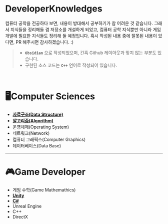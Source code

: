 # DeveloperKnowledges

컴퓨터 공학을 전공하다 보면, 내용이 방대해서 공부하기가 참 어려운 것 같습니다. 그래서 지식들을 정리해둘 겸 저장소를 개설하게 되었고, 컴퓨터 공학 지식뿐만 아니라 게임 개발에 필요한 지식들도 정리해 둘 예정입니다. 혹시 작성된 내용 중에 잘못된 내용이 있다면, PR 해주시면 감사하겠습니다. :)  

> - **`Obsidian`** 으로 작성되었으며, 간혹 Github 레이아웃과 맞지 않는 부분도 있습니다.
> - 구현된 소스 코드는 **`C++`** 언어로 작성되어 있습니다.  

<br>

# 🖥️Computer Sciences  

- [**자료구조(Data Structure)**](./ComputerSciences/DataStructure/자료구조(Data%20Structure).md)
- [**알고리즘(Algorithm)**](./ComputerSciences/Algorithm/알고리즘(Algorithm).md)
- 운영체제(Operating System)
- 네트워크(Network)
- 컴퓨터 그래픽스(Computer Graphics)
- 데이터베이스(Data Base)
---
# 🎮Game Developer
- 게임 수학(Game Mathemathics)
- [**Unity**](./GameDevelopment/Unity/Unity.md)
- [**C#**](./GameDevelopment/C_Sharp/C%20Sharp.md)
- Unreal Engine
- C++
- DirectX
